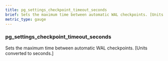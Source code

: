```yaml
---
title: pg_settings_checkpoint_timeout_seconds
brief: Sets the maximum time between automatic WAL checkpoints. [Units converted to seconds.]
metric_type: gauge
---
```

### pg_settings_checkpoint_timeout_seconds

Sets the maximum time between automatic WAL checkpoints. [Units converted to seconds.]